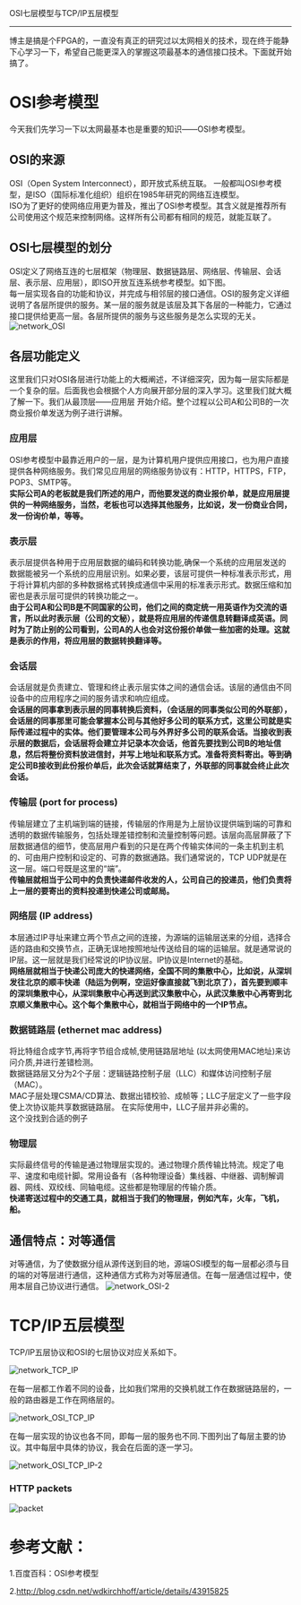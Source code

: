 OSI七层模型与TCP/IP五层模型
___
博主是搞是个FPGA的，一直没有真正的研究过以太网相关的技术，现在终于能静下心学习一下，希望自己能更深入的掌握这项最基本的通信接口技术。下面就开始搞了。
# OSI参考模型
今天我们先学习一下以太网最基本也是重要的知识——OSI参考模型。
## OSI的来源
  OSI（Open System Interconnect），即开放式系统互联。 一般都叫OSI参考模型，是ISO（国际标准化组织）组织在1985年研究的网络互连模型。<br/>
  ISO为了更好的使网络应用更为普及，推出了OSI参考模型。其含义就是推荐所有公司使用这个规范来控制网络。这样所有公司都有相同的规范，就能互联了。
## OSI七层模型的划分
  OSI定义了网络互连的七层框架（物理层、数据链路层、网络层、传输层、会话层、表示层、应用层），即ISO开放互连系统参考模型。如下图。<br/>
  每一层实现各自的功能和协议，并完成与相邻层的接口通信。OSI的服务定义详细说明了各层所提供的服务。某一层的服务就是该层及其下各层的一种能力，它通过接口提供给更高一层。各层所提供的服务与这些服务是怎么实现的无关。
![network_OSI](../images/2018/network_OSI.png)<br/>
## 各层功能定义
这里我们只对OSI各层进行功能上的大概阐述，不详细深究，因为每一层实际都是一个复杂的层。后面我也会根据个人方向展开部分层的深入学习。这里我们就大概了解一下。我们从最顶层——应用层 开始介绍。整个过程以公司A和公司B的一次商业报价单发送为例子进行讲解。
### 应用层
OSI参考模型中最靠近用户的一层，是为计算机用户提供应用接口，也为用户直接提供各种网络服务。我们常见应用层的网络服务协议有：HTTP，HTTPS，FTP，POP3、SMTP等。<br/>
**实际公司A的老板就是我们所述的用户，而他要发送的商业报价单，就是应用层提供的一种网络服务，当然，老板也可以选择其他服务，比如说，发一份商业合同，发一份询价单，等等。**

### 表示层
表示层提供各种用于应用层数据的编码和转换功能,确保一个系统的应用层发送的数据能被另一个系统的应用层识别。如果必要，该层可提供一种标准表示形式，用于将计算机内部的多种数据格式转换成通信中采用的标准表示形式。数据压缩和加密也是表示层可提供的转换功能之一。<br/>
**由于公司A和公司B是不同国家的公司，他们之间的商定统一用英语作为交流的语言，所以此时表示层（公司的文秘），就是将应用层的传递信息转翻译成英语。同时为了防止别的公司看到，公司A的人也会对这份报价单做一些加密的处理。这就是表示的作用，将应用层的数据转换翻译等。**

### 会话层
会话层就是负责建立、管理和终止表示层实体之间的通信会话。该层的通信由不同设备中的应用程序之间的服务请求和响应组成。<br/>
**会话层的同事拿到表示层的同事转换后资料，（会话层的同事类似公司的外联部），会话层的同事那里可能会掌握本公司与其他好多公司的联系方式，这里公司就是实际传递过程中的实体。他们要管理本公司与外界好多公司的联系会话。当接收到表示层的数据后，会话层将会建立并记录本次会话，他首先要找到公司B的地址信息，然后将整份资料放进信封，并写上地址和联系方式。准备将资料寄出。等到确定公司B接收到此份报价单后，此次会话就算结束了，外联部的同事就会终止此次会话。**

### 传输层 (port for process)
传输层建立了主机端到端的链接，传输层的作用是为上层协议提供端到端的可靠和透明的数据传输服务，包括处理差错控制和流量控制等问题。该层向高层屏蔽了下层数据通信的细节，使高层用户看到的只是在两个传输实体间的一条主机到主机的、可由用户控制和设定的、可靠的数据通路。我们通常说的，TCP UDP就是在这一层。端口号既是这里的“端”。<br/>
**传输层就相当于公司中的负责快递邮件收发的人，公司自己的投递员，他们负责将上一层的要寄出的资料投递到快递公司或邮局。**

### 网络层 (IP address)
本层通过IP寻址来建立两个节点之间的连接，为源端的运输层送来的分组，选择合适的路由和交换节点，正确无误地按照地址传送给目的端的运输层。就是通常说的IP层。这一层就是我们经常说的IP协议层。IP协议是Internet的基础。<br/>
**网络层就相当于快递公司庞大的快递网络，全国不同的集散中心，比如说，从深圳发往北京的顺丰快递（陆运为例啊，空运好像直接就飞到北京了），首先要到顺丰的深圳集散中心，从深圳集散中心再送到武汉集散中心，从武汉集散中心再寄到北京顺义集散中心。这个每个集散中心，就相当于网络中的一个IP节点。**

### 数据链路层 (ethernet mac address)
将比特组合成字节,再将字节组合成帧,使用链路层地址 (以太网使用MAC地址)来访问介质,并进行差错检测。<br/>
数据链路层又分为2个子层：逻辑链路控制子层（LLC）和媒体访问控制子层（MAC）。<br/>
MAC子层处理CSMA/CD算法、数据出错校验、成帧等；LLC子层定义了一些字段使上次协议能共享数据链路层。 在实际使用中，LLC子层并非必需的。<br/>
这个没找到合适的例子

### 物理层     
实际最终信号的传输是通过物理层实现的。通过物理介质传输比特流。规定了电平、速度和电缆针脚。常用设备有（各种物理设备）集线器、中继器、调制解调器、网线、双绞线、同轴电缆。这些都是物理层的传输介质。<br/>
**快递寄送过程中的交通工具，就相当于我们的物理层，例如汽车，火车，飞机，船。**

## 通信特点：对等通信      
对等通信，为了使数据分组从源传送到目的地，源端OSI模型的每一层都必须与目的端的对等层进行通信，这种通信方式称为对等层通信。在每一层通信过程中，使用本层自己协议进行通信。
![network_OSI-2](../images/2018/network_OSI-2.png)<br/>

# TCP/IP五层模型
TCP/IP五层协议和OSI的七层协议对应关系如下。

![network_TCP_IP](../images/2018/network_TCP_IP.png)<br/>

在每一层都工作着不同的设备，比如我们常用的交换机就工作在数据链路层的，一般的路由器是工作在网络层的。

![network_OSI_TCP_IP](../images/2018/network_OSI_TCP_IP.png)<br/>

在每一层实现的协议也各不同，即每一层的服务也不同.下图列出了每层主要的协议。其中每层中具体的协议，我会在后面的逐一学习。

![network_OSI_TCP_IP-2](../images/2018/network_OSI_TCP_IP-2.png)<br/>

### HTTP packets
![packet](../images/2018/packet.jpg)<br/>

# 参考文献：
1.百度百科：OSI参考模型

2.http://blog.csdn.net/wdkirchhoff/article/details/43915825
